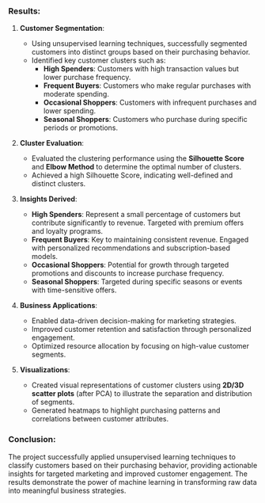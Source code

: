 ### Results:

1. **Customer Segmentation**:
   - Using unsupervised learning techniques, successfully segmented customers into distinct groups based on their purchasing behavior.
   - Identified key customer clusters such as:
     - **High Spenders**: Customers with high transaction values but lower purchase frequency.
     - **Frequent Buyers**: Customers who make regular purchases with moderate spending.
     - **Occasional Shoppers**: Customers with infrequent purchases and lower spending.
     - **Seasonal Shoppers**: Customers who purchase during specific periods or promotions.

2. **Cluster Evaluation**:
   - Evaluated the clustering performance using the **Silhouette Score** and **Elbow Method** to determine the optimal number of clusters.
   - Achieved a high Silhouette Score, indicating well-defined and distinct clusters.

3. **Insights Derived**:
   - **High Spenders**: Represent a small percentage of customers but contribute significantly to revenue. Targeted with premium offers and loyalty programs.
   - **Frequent Buyers**: Key to maintaining consistent revenue. Engaged with personalized recommendations and subscription-based models.
   - **Occasional Shoppers**: Potential for growth through targeted promotions and discounts to increase purchase frequency.
   - **Seasonal Shoppers**: Targeted during specific seasons or events with time-sensitive offers.

4. **Business Applications**:
   - Enabled data-driven decision-making for marketing strategies.
   - Improved customer retention and satisfaction through personalized engagement.
   - Optimized resource allocation by focusing on high-value customer segments.

5. **Visualizations**:
   - Created visual representations of customer clusters using **2D/3D scatter plots** (after PCA) to illustrate the separation and distribution of segments.
   - Generated heatmaps to highlight purchasing patterns and correlations between customer attributes.

### Conclusion:
The project successfully applied unsupervised learning techniques to classify customers based on their purchasing behavior, providing actionable insights for targeted marketing and improved customer engagement. The results demonstrate the power of machine learning in transforming raw data into meaningful business strategies.
